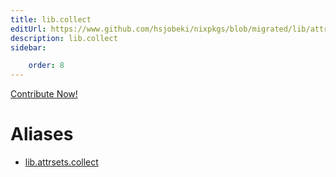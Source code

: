 ```yaml
---
title: lib.collect
editUrl: https://www.github.com/hsjobeki/nixpkgs/blob/migrated/lib/attrsets.nix#L544C3
description: lib.collect
sidebar:

    order: 8
---
```


<a href="https://www.github.com/hsjobeki/nixpkgs/blob/migrated/lib/attrsets.nix#L544C3">Contribute Now!</a>


# Aliases

- [lib.attrsets.collect](/nix-doc-comments/reference/lib/attrsets/lib-attrsets-collect)


